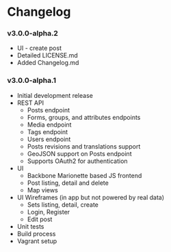# Changelog

### v3.0.0-alpha.2

* UI - create post
* Detailed LICENSE.md
* Added Changelog.md

### v3.0.0-alpha.1

* Initial development release
* REST API
  * Posts endpoint
  * Forms, groups, and attributes endpoints
  * Media endpoint
  * Tags endpoint
  * Users endpoint
  * Posts revisions and translations support
  * GeoJSON support on Posts endpoint
  * Supports OAuth2 for authentication
* UI
  * Backbone Marionette based JS frontend
  * Post listing, detail and delete
  * Map views
* UI Wireframes (in app but not powered by real data)
  * Sets listing, detail, create
  * Login, Register
  * Edit post
* Unit tests
* Build process
* Vagrant setup

